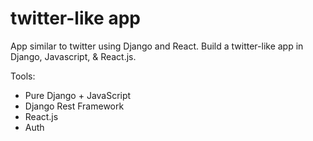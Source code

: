 # twitter-like app

App similar to twitter using Django and React. Build a twitter-like app in Django, Javascript, & React.js. 

Tools:
- Pure Django + JavaScript
- Django Rest Framework
- React.js
- Auth
